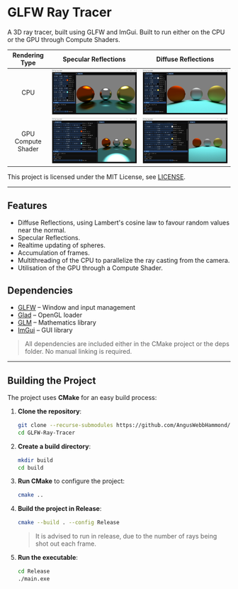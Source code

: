 # GLFW Ray Tracer

A 3D ray tracer, built using GLFW and ImGui. Built to run either on the CPU or the GPU through Compute Shaders.

|   Rendering Type   |                             Specular Reflections                             |                           Diffuse Reflections                            |
| :----------------: | :--------------------------------------------------------------------------: | :----------------------------------------------------------------------: |
|        CPU         |    ![Lighter Background](./assets/docs/Application%20View%20Specular.jpg)    |    ![Diffuse Bounces](./assets/docs/Application%20View%20Diffuse.jpg)    |
| GPU Compute Shader | ![Lighter Background](./assets/docs/Application%20View%20Specular%20GPU.jpg) | ![Diffuse Bounces](./assets/docs/Application%20View%20Diffuse%20GPU.jpg) |

This project is licensed under the MIT License, see [LICENSE](/LICENSE).

---

## Features

- Diffuse Reflections, using Lambert's cosine law to favour random values near the normal.
- Specular Reflections.
- Realtime updating of spheres.
- Accumulation of frames.
- Multithreading of the CPU to parallelize the ray casting from the camera.
- Utilisation of the GPU through a Compute Shader.

## Dependencies

- [GLFW](https://www.glfw.org/) – Window and input management
- [Glad](https://github.com/Dav1dde/glad) – OpenGL loader
- [GLM](https://github.com/g-truc/glm) – Mathematics library
- [ImGui](https://github.com/ocornut/imgui) – GUI library

> All dependencies are included either in the CMake project or the deps folder. No manual linking is required.

---

## Building the Project

The project uses **CMake** for an easy build process:

1. **Clone the repository**:

   ```bash
   git clone --recurse-submodules https://github.com/AngusWebbHammond/GLFW-Ray-Tracer.git
   cd GLFW-Ray-Tracer
   ```

2. **Create a build directory**:

   ```bash
   mkdir build
   cd build
   ```

3. **Run CMake** to configure the project:

   ```bash
   cmake ..
   ```

4. **Build the project in Release**:

   ```bash
   cmake --build . --config Release
   ```

   > It is advised to run in release, due to the number of rays being shot out each frame.

5. **Run the executable**:

   ```bash
   cd Release
   ./main.exe
   ```
